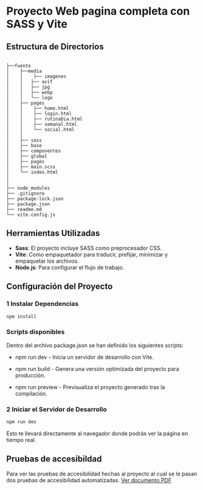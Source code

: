 # Proyecto Web pagina completa con SASS y  Vite

##  Estructura de Directorios
```

├──fuente
│    ├──media
│    │    ├── imagenes
│    │   ├── avif
│    │   ├── jpg
│    │   ├── webp
│    │   └── logo
│    ├── pages
│    │    ├── home.html
│    │    ├── login.html
│    │    ├── rutinaDia.html
│    │    ├── semanal.html
│    │    └── social.html
│    │
│    ├── sass
│    ├── base
│    ├── componentes
│    ├── global
│    ├── pages
│    ├── main.scss
│    └── index.html 
│ 
│ 
├── node_modules
├── .gitignore
├── package-lock.json
├── package.json
├── readme.md
└── vite.config.js

```
##  Herramientas Utilizadas

- **Sass**: El proyecto  incluye SASS como preprocesador CSS.
- **Vite**: Como empaquetador para traducir, prefijar, minimizar y empaquetar los archivos.
- **Node.js**: Para configurar el flujo de trabajo.




##  Configuración del Proyecto

### 1️ Instalar Dependencias

```sh
npm install
```

### Scripts disponibles

Dentro del archivo package.json se han definido los siguientes scripts:

- npm run dev - Inicia un servidor de desarrollo con Vite.

- npm run build - Genera una versión optimizada del proyecto para producción.

- npm run preview - Previsualiza el proyecto generado tras la compilación.


### 2️ Iniciar el Servidor de Desarrollo

```sh
npm run dev
```

Esto te llevará directamente al navegador donde podrás ver la página en tiempo real. 

## Pruebas de accesibildad 
Para ver las pruebas de accesibilidad hechas al proyecto al cual se le pasan dos pruebas de accesibilidad automatizadas.
[Ver documento PDF](https://raw.githubusercontent.com/ignaciopc/DIW_WEB_palomar_chacon_ignacio/main/Tarea14Accesibilidad.pdf)
